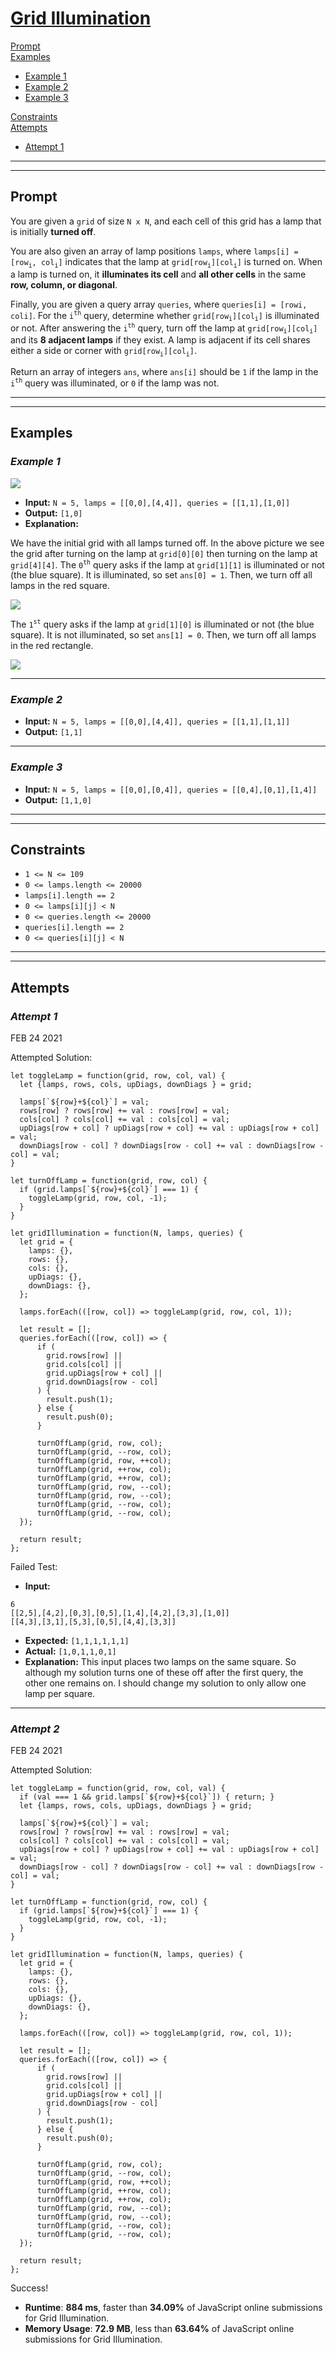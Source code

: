# [**Grid Illumination**](https://leetcode.com/problems/grid-illumination/)

[Prompt](#prompt)  
[Examples](#examples)
- [Example 1](#example-1)  
- [Example 2](#example-2)  
- [Example 3](#example-3)  

[Constraints](#constraints)  
[Attempts](#attempts)  
- [Attempt 1](#attempt-1)

---
---
## **Prompt**
You are given a `grid` of size `N x N`, and each cell of this grid has a lamp that is initially **turned off**.

You are also given an array of lamp positions `lamps`, where `lamps[i] = [row`<sub>`i`</sub>`, col`<sub>`i`</sub>`]` indicates that the lamp at `grid[row`<sub>`i`</sub>`][col`<sub>`i`</sub>`]` is turned on. When a lamp is turned on, it **illuminates its cell** and **all other cells** in the same **row, column, or diagonal**.

Finally, you are given a query array `queries`, where `queries[i] = [rowi, coli]`. For the `i`<sup>`th`</sup> query, determine whether `grid[row`<sub>`i`</sub>`][col`<sub>`i`</sub>`]` is illuminated or not. After answering the `i`<sup>`th`</sup> query, turn off the lamp at `grid[row`<sub>`i`</sub>`][col`<sub>`i`</sub>`]` and its **8 adjacent lamps** if they exist. A lamp is adjacent if its cell shares either a side or corner with `grid[row`<sub>`i`</sub>`][col`<sub>`i`</sub>`]`.

Return an array of integers `ans`, where `ans[i]` should be `1` if the lamp in the `i`<sup>`th`</sup> query was illuminated, or `0` if the lamp was not.

---
---
## **Examples**

### *Example 1*
![](https://assets.leetcode.com/uploads/2020/08/19/illu_1.jpg)

- **Input:** `N = 5, lamps = [[0,0],[4,4]], queries = [[1,1],[1,0]]`
- **Output:** `[1,0]`
- **Explanation:**  

We have the initial grid with all lamps turned off. In the above picture we see the grid after turning on the lamp at `grid[0][0]` then turning on the lamp at `grid[4][4]`.
The `0`<sup>`th`</sup> query asks if the lamp at `grid[1][1]` is illuminated or not (the blue square). It is illuminated, so set `ans[0] = 1`. Then, we turn off all lamps in the red square.

![](https://assets.leetcode.com/uploads/2020/08/19/illu_step1.jpg)

The `1`<sup>`st`</sup> query asks if the lamp at `grid[1][0]` is illuminated or not (the blue square). It is not illuminated, so set `ans[1] = 0`. Then, we turn off all lamps in the red rectangle.

![](https://assets.leetcode.com/uploads/2020/08/19/illu_step2.jpg)

---
### *Example 2*
- **Input:** `N = 5, lamps = [[0,0],[4,4]], queries = [[1,1],[1,1]]`
- **Output:** `[1,1]`

---
### *Example 3*
- **Input:** `N = 5, lamps = [[0,0],[0,4]], queries = [[0,4],[0,1],[1,4]]`
- **Output:** `[1,1,0]`

---
---
## **Constraints**
- `1 <= N <= 109`
- `0 <= lamps.length <= 20000`
- `lamps[i].length == 2`
- `0 <= lamps[i][j] < N`
- `0 <= queries.length <= 20000`
- `queries[i].length == 2`
- `0 <= queries[i][j] < N`

---   
---
## **Attempts**

### *Attempt 1*
FEB 24 2021

Attempted Solution:
```
let toggleLamp = function(grid, row, col, val) {
  let {lamps, rows, cols, upDiags, downDiags } = grid;

  lamps[`${row}+${col}`] = val;
  rows[row] ? rows[row] += val : rows[row] = val;
  cols[col] ? cols[col] += val : cols[col] = val;
  upDiags[row + col] ? upDiags[row + col] += val : upDiags[row + col] = val;
  downDiags[row - col] ? downDiags[row - col] += val : downDiags[row - col] = val;
}

let turnOffLamp = function(grid, row, col) {
  if (grid.lamps[`${row}+${col}`] === 1) { 
    toggleLamp(grid, row, col, -1); 
  }
}

let gridIllumination = function(N, lamps, queries) {
  let grid = {
    lamps: {},
    rows: {},
    cols: {},
    upDiags: {},
    downDiags: {},
  };
  
  lamps.forEach(([row, col]) => toggleLamp(grid, row, col, 1));
  
  let result = [];
  queries.forEach(([row, col]) => {
      if (
        grid.rows[row] ||
        grid.cols[col] ||
        grid.upDiags[row + col] ||
        grid.downDiags[row - col]
      ) { 
        result.push(1); 
      } else {
        result.push(0);
      }

      turnOffLamp(grid, row, col);
      turnOffLamp(grid, --row, col);
      turnOffLamp(grid, row, ++col);
      turnOffLamp(grid, ++row, col);
      turnOffLamp(grid, ++row, col);
      turnOffLamp(grid, row, --col);
      turnOffLamp(grid, row, --col);
      turnOffLamp(grid, --row, col);
      turnOffLamp(grid, --row, col);
  });
  
  return result;
};
```

Failed Test:
- **Input:** 
```
6
[[2,5],[4,2],[0,3],[0,5],[1,4],[4,2],[3,3],[1,0]]
[[4,3],[3,1],[5,3],[0,5],[4,4],[3,3]]
```
- **Expected:** `[1,1,1,1,1,1]`
- **Actual:** `[1,0,1,1,0,1]`
- **Explanation:** This input places two lamps on the same square. So although my solution turns one of these off after the first query, the other one remains on. I should change my solution to only allow one lamp per square.

---
### *Attempt 2*
FEB 24 2021

Attempted Solution:
```
let toggleLamp = function(grid, row, col, val) {
  if (val === 1 && grid.lamps[`${row}+${col}`]) { return; }
  let {lamps, rows, cols, upDiags, downDiags } = grid;

  lamps[`${row}+${col}`] = val;
  rows[row] ? rows[row] += val : rows[row] = val;
  cols[col] ? cols[col] += val : cols[col] = val;
  upDiags[row + col] ? upDiags[row + col] += val : upDiags[row + col] = val;
  downDiags[row - col] ? downDiags[row - col] += val : downDiags[row - col] = val;
}

let turnOffLamp = function(grid, row, col) {
  if (grid.lamps[`${row}+${col}`] === 1) { 
    toggleLamp(grid, row, col, -1); 
  }
}

let gridIllumination = function(N, lamps, queries) {
  let grid = {
    lamps: {},
    rows: {},
    cols: {},
    upDiags: {},
    downDiags: {},
  };
  
  lamps.forEach(([row, col]) => toggleLamp(grid, row, col, 1));
  
  let result = [];
  queries.forEach(([row, col]) => {
      if (
        grid.rows[row] ||
        grid.cols[col] ||
        grid.upDiags[row + col] ||
        grid.downDiags[row - col]
      ) { 
        result.push(1); 
      } else {
        result.push(0);
      }

      turnOffLamp(grid, row, col);
      turnOffLamp(grid, --row, col);
      turnOffLamp(grid, row, ++col);
      turnOffLamp(grid, ++row, col);
      turnOffLamp(grid, ++row, col);
      turnOffLamp(grid, row, --col);
      turnOffLamp(grid, row, --col);
      turnOffLamp(grid, --row, col);
      turnOffLamp(grid, --row, col);
  });
  
  return result;
};
```

Success!

- **Runtime**: **884 ms**, faster than **34.09%** of JavaScript online submissions for Grid Illumination.
- **Memory Usage**: **72.9 MB**, less than **63.64%** of JavaScript online submissions for Grid Illumination.